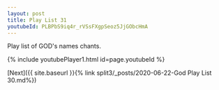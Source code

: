 ```yaml
---
layout: post
title: Play List 31
youtubeId: PLBPbS9iq4r_rVSsFXgpSeoz5JjGObcHmA
---
```

 
 
Play list of GOD's names chants.
 
{% include youtubePlayer1.html id=page.youtubeId %}
 

[Next]({{ site.baseurl }}{% link  split3/_posts/2020-06-22-God Play List 30.md%})
